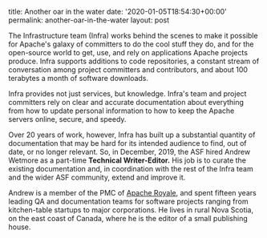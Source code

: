 title: Another oar in the water
date: '2020-01-05T18:54:30+00:00'
permalink: another-oar-in-the-water
layout: post

<p>
The Infrastructure team (Infra) works behind the scenes to make it possible for Apache's galaxy of committers to do the cool stuff they do, and for the open-source world to get, use, and rely on applications Apache projects produce. Infra supports additions to code repositories, a constant stream of conversation among project committers and contributors, and about 100 terabytes a month of software downloads.</p> 
  <p>Infra provides not just services, but knowledge. Infra's team and project committers rely on clear and accurate documentation about everything from how to update personal information to how to keep the Apache servers online, secure, and speedy.</p> 
  <p>Over 20 years of work, however, Infra has built up a substantial quantity of documentation that may be hard for its intended audience to find, out of date, or no longer relevant. So, in December, 2019, the ASF hired Andrew Wetmore as a part-time <strong>Technical Writer-Editor.</strong>&nbsp;His job is to curate the existing documentation and, in coordination with the rest of the Infra team and the wider ASF community, extend and improve it.</p> 
  <p>Andrew is a member of the PMC of <a href="https://royale.apache.org/" target="_blank" title="Apache Royale">Apache Royale</a>, and spent fifteen years leading QA and documentation teams for software projects ranging from kitchen-table startups to major corporations. He lives in rural Nova Scotia, on the east coast of Canada, where he is the editor of a small publishing house.</p>
